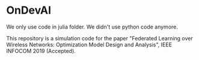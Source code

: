 # OnDevAI

We only use code in julia folder. 
We didn't use python code anymore.

This repository is a simulation code for the paper
"Federated Learning over Wireless Networks: Optimization Model Design and Analysis", IEEE INFOCOM 2019 (Accepted).

